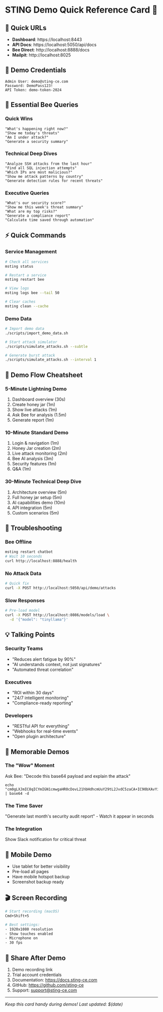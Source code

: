 # STING Demo Quick Reference Card 🎯

## 🚀 Quick URLs
- **Dashboard**: https://localhost:8443
- **API Docs**: https://localhost:5050/api/docs
- **Bee Direct**: http://localhost:8888/docs
- **Mailpit**: http://localhost:8025

## 🔑 Demo Credentials
```
Admin User: demo@sting-ce.com
Password: DemoPass123!
API Token: demo-token-2024
```

## 🐝 Essential Bee Queries

### Quick Wins
```
"What's happening right now?"
"Show me today's threats"
"Am I under attack?"
"Generate a security summary"
```

### Technical Deep Dives
```
"Analyze SSH attacks from the last hour"
"Find all SQL injection attempts"
"Which IPs are most malicious?"
"Show me attack patterns by country"
"Generate detection rules for recent threats"
```

### Executive Queries
```
"What's our security score?"
"Show me this week's threat summary"
"What are my top risks?"
"Generate a compliance report"
"Calculate time saved through automation"
```

## ⚡ Quick Commands

### Service Management
```bash
# Check all services
msting status

# Restart a service
msting restart bee

# View logs
msting logs bee --tail 50

# Clear caches
msting clean --cache
```

### Demo Data
```bash
# Import demo data
./scripts/import_demo_data.sh

# Start attack simulator
./scripts/simulate_attacks.sh --subtle

# Generate burst attack
./scripts/simulate_attacks.sh --interval 1
```

## 🎪 Demo Flow Cheatsheet

### 5-Minute Lightning Demo
1. Dashboard overview (30s)
2. Create honey jar (1m)
3. Show live attacks (1m)
4. Ask Bee for analysis (1.5m)
5. Generate report (1m)

### 10-Minute Standard Demo
1. Login & navigation (1m)
2. Honey Jar creation (2m)
3. Live attack monitoring (2m)
4. Bee AI analysis (3m)
5. Security features (1m)
6. Q&A (1m)

### 30-Minute Technical Deep Dive
1. Architecture overview (5m)
2. Full honey jar setup (5m)
3. AI capabilities demo (10m)
4. API integration (5m)
5. Custom scenarios (5m)

## 🔧 Troubleshooting

### Bee Offline
```bash
msting restart chatbot
# Wait 10 seconds
curl http://localhost:8888/health
```

### No Attack Data
```bash
# Quick fix
curl -X POST http://localhost:5050/api/demo/attacks
```

### Slow Responses
```bash
# Pre-load model
curl -X POST http://localhost:8086/models/load \
  -d '{"model": "tinyllama"}'
```

## 💡 Talking Points

### Security Teams
- "Reduces alert fatigue by 90%"
- "AI understands context, not just signatures"
- "Automated threat correlation"

### Executives  
- "ROI within 30 days"
- "24/7 intelligent monitoring"
- "Compliance-ready reporting"

### Developers
- "RESTful API for everything"
- "Webhooks for real-time events"
- "Open plugin architecture"

## 🎯 Memorable Demos

### The "Wow" Moment
Ask Bee: "Decode this base64 payload and explain the attack"
```
echo "cm0gLXJmIC8qICYmIGN1cmwgaHR0cDovL21hbHdhcmUuY29tL2JvdC5zaCA+IC90bXAvYiAmJiBzaCAvdG1wL2I=" | base64 -d
```

### The Time Saver
"Generate last month's security audit report" - Watch it appear in seconds

### The Integration
Show Slack notification for critical threat

## 📱 Mobile Demo
- Use tablet for better visibility
- Pre-load all pages
- Have mobile hotspot backup
- Screenshot backup ready

## 🎬 Screen Recording
```bash
# Start recording (macOS)
Cmd+Shift+5

# Best settings:
- 1920x1080 resolution
- Show touches enabled
- Microphone on
- 30 fps
```

## 🔗 Share After Demo
1. Demo recording link
2. Trial account credentials
3. Documentation: https://docs.sting-ce.com
4. GitHub: https://github.com/sting-ce
5. Support: support@sting-ce.com

---
*Keep this card handy during demos! Last updated: $(date)*